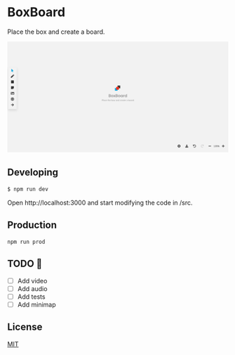 # BoxBoard

Place the box and create a board.

![image](./img/img.png)

## Developing

```sh
$ npm run dev
```

Open http://localhost:3000 and start modifying the code in /src.

## Production

```sh
npm run prod
```

## TODO :construction:

-   [ ] Add video
-   [ ] Add audio
-   [ ] Add tests
-   [ ] Add minimap

## License

[MIT](http://opensource.org/licenses/MIT)
